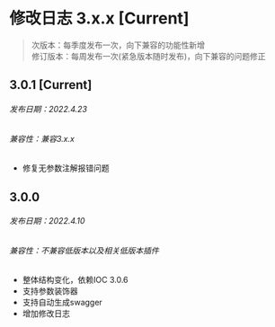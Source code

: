# 修改日志 3.x.x [Current]

> 次版本：每季度发布一次，向下兼容的功能性新增  
> 修订版本：每周发布一次(紧急版本随时发布)，向下兼容的问题修正

## 3.0.1 [Current] 
###### 发布日期：2022.4.23
###### 兼容性：兼容3.x.x
+ 修复无参数注解报错问题


## 3.0.0 
###### 发布日期：2022.4.10
###### 兼容性：不兼容低版本以及相关低版本插件
+ 整体结构变化，依赖IOC 3.0.6
+ 支持参数装饰器
+ 支持自动生成swagger
+ 增加修改日志

